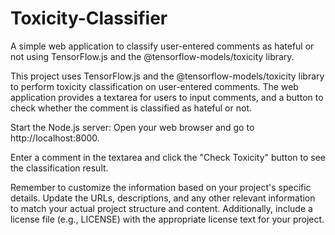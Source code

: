 # Toxicity-Classifier

A simple web application to classify user-entered comments as hateful or not using TensorFlow.js and the @tensorflow-models/toxicity library.


This project uses TensorFlow.js and the @tensorflow-models/toxicity library to perform toxicity classification on user-entered comments. The web application provides a textarea for users to input comments, and a button to check whether the comment is classified as hateful or not.

Start the Node.js server:
Open your web browser and go to http://localhost:8000.

Enter a comment in the textarea and click the "Check Toxicity" button to see the classification result.


Remember to customize the information based on your project's specific details. Update the URLs, descriptions, and any other relevant information to match your actual project structure and content. Additionally, include a license file (e.g., LICENSE) with the appropriate license text for your project.



